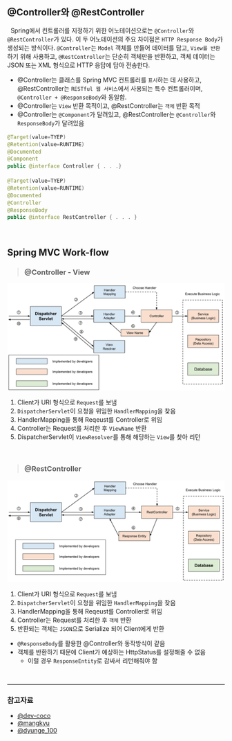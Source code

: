 ## @Controller와 @RestController

&nbsp; Spring에서 컨트롤러를 지정하기 위한 어노테이션으로는 `@Controller`와 `@RestController`가 있다. 이 두 어노테이션의 주요 차이점은 `HTTP Response Body`가 생성되는 방식이다. `@Controller`는 `Model` 객체를 만들어 데이터를 담고, `View를 반환`하기 위해 사용하고, `@RestController`는 단순히 객체만을 반환하고, 객체 데이터는 JSON 또는 XML 형식으로 HTTP 응답에 담아 전송한다.

- @Controller는 클래스를 Spring MVC 컨트롤러를 `표시`하는 데 사용하고, @RestController는 `RESTful 웹 서비스`에서 사용되는 특수 컨트롤러이며, `@Controller + @ResponseBody`와 동일함.
- @Controller는 `View` 반환 목적이고, @RestController는 `객체` 반환 목적
- @Controller는 `@Component`가 달려있고, @RestController는 `@Controller`와 `ResponseBody`가 달려있음

```java
@Target(value=TYEP)
@Retention(value=RUNTIME)
@Documented
@Component
public @interface Controller { . . .}

@Target(value=TYEP)
@Retention(value=RUNTIME)
@Documented
@Controller
@ResponseBody
public @interface RestController { . . . }
```

<br>

## Spring MVC Work-flow

> ### @Controller - View

<p align=center><img src='../resources/spring/controller.png' width=600></p>

1. Client가 URI 형식으로 `Request`를 보냄
2. `DispatcherServlet`이 요청을 위임한 `HandlerMapping`을 찾음
3. HandlerMapping을 통해 Reqeust를 Controller로 위임
4. Controller는 Request를 처리한 후 `ViewName` 반환
5. DispatcherServlet이 `ViewResolver`를 통해 해당하는 `View`를 찾아 리턴

<br>

> ### @RestController

<p align=center><img src='../resources/spring/restcontroller.png' width=600></p>

1. Client가 URI 형식으로 `Request`를 보냄
2. `DispatcherServlet`이 요청을 위임한 `HandlerMapping`을 찾음
3. HandlerMapping을 통해 Reqeust를 Controller로 위임
4. Controller는 Request를 처리한 후 `객체` 반환
5. 반환되는 객체는 `JSON`으로 Serialize 되어 Client에게 반환

- `@ResponseBody`를 활용한 @Controller와 동작방식이 같음
- 객체를 반환하기 때문에 Client가 예상하는 HttpStatus를 설정해줄 수 없음
  - 이럴 경우 `ResponseEntity`로 감싸서 리턴해줘야 함

<br>

---

### 참고자료

- [@dev-coco](https://dev-coco.tistory.com/m/84)
- [@mangkyu](https://mangkyu.tistory.com/m/49)
- [@dyunge_100](https://velog.io/@dyunge_100/Spring-Controller와-RestController의-차이)
